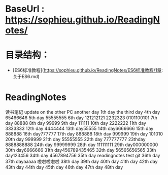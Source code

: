 # BaseUrl : https://sophieu.github.io/ReadingNotes/
# 目录结构：
*   [ES6标准教程](https://sophieu.github.io/ReadingNotes/ES6标准教程/1章: 关于ES6.md)
# ReadingNotes
读书笔记
update on the other PC
another day  1th day
the third day
4th day 65466646
5th day 55555555
6th day 121212121
2232323 0101100101
7th day 88888
8th day 99999
9th day 111111
10th day 2222222
11th day 3333333
12th day 4444444
13th day55555
14th day6666666
15th day 888888
16th day777777
17th day 888888
18th day 999999
19th day 101010
20th day 999999
21th day  55555555
22th day   777777777
23thday 8888888888
24th day 99999999
28th day 111111111
29th day000000000
30th day6666666
31th day456789435465
32th day  56565656565
33th day123456
34th day  4567894756
35th day readingnotes test git 
36th day
37th dayaaaaa 啦啦啦啦啦
38th day
39th day
40th day
41th day
42th day
43th day 44th day 45th day 46th day 47th day 48th day
